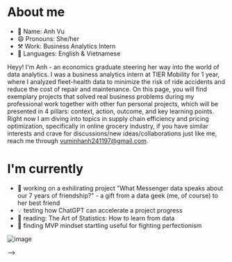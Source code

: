 # About me
- 👤 Name: Anh Vu
- 😄 Pronouns: She/her
- ⚒️ Work: Business Analytics Intern
- 📣 Languages: English & Vietnamese

Heyy! I'm Anh - an economics graduate steering her way into the world of data analytics. I was a business analytics intern at TIER Mobility for 1 year, where I analyzed fleet-health data to minimize the risk of ride accidents and reduce the cost of repair and maintenance. 
On this page, you will find exemplary projects that solved real business problems during my professional work together with other fun personal projects, which will be presented in 4 pillars: context, action, outcome, and key learning points. Right now I am diving into topics in supply chain efficiency and pricing optimization, specifically in online grocery industry, if you have similar interests and crave for discussions/new ideas/collaborations just like me, reach me through vuminhanh241197@gmail.com.

# I'm currently 
- 🔭 working on a exhilirating project "What Messenger data speaks about our 7 years of friendship?" - a gift from a data geek (me, of course) to her best friend
- 💡 testing how ChatGPT can accelerate a project progress
- 🌱 reading: The Art of Statistics: How to learn from data
- 👯 finding MVP mindset startling useful for fighting perfectionism

![image](https://github.com/minhanhvu/minhanhvu/assets/87383756/921a01d5-b81c-42e0-a5a8-9ffb671a78b1)

-->
